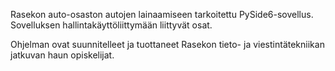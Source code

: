 Rasekon auto-osaston autojen lainaamiseen tarkoitettu PySide6-sovellus. Sovelluksen hallintakäyttöliittymään liittyvät osat.

Ohjelman ovat suunnitelleet ja tuottaneet Rasekon tieto- ja viestintätekniikan jatkuvan haun opiskelijat.
